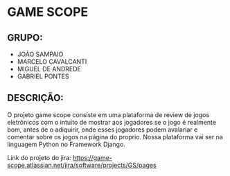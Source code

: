 # GAME SCOPE

## GRUPO:
* JOÃO SAMPAIO
* MARCELO CAVALCANTI
* MIGUEL DE ANDREDE
* GABRIEL PONTES

## DESCRIÇÃO:

O projeto game scope consiste em uma plataforma de review de jogos eletrônicos com o intuito de mostrar aos jogadores se o jogo é realmente bom, antes de o adiquirir, onde esses jogadores podem avalariar e comentar sobre os jogos na página do proprio. Nossa plataforma vai ser na linguagem Python no Framework Django.

Link do projeto do jira: https://game-scope.atlassian.net/jira/software/projects/GS/pages
